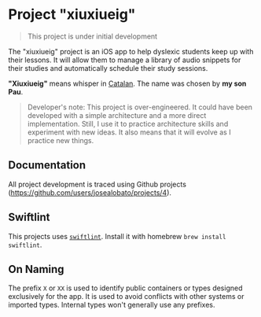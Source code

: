 # Project "xiuxiueig"

> This project is under initial development

The "xiuxiueig" project is an iOS app to help dyslexic students keep up with their lessons. It will allow them to manage a library of audio snippets for their studies and automatically schedule their study sessions.

**"Xiuxiueig"** means whisper in [Catalan](https://www.wordreference.com/definicio/xiuxiueig). The name was chosen by **my son Pau**.

> Developer's note: This project is over-engineered. It could have been developed with a simple architecture and a more direct implementation. Still, I use it to practice architecture skills and experiment with new ideas. It also means that it will evolve as I practice new things.

## Documentation

All project development is traced using Github projects (https://github.com/users/josealobato/projects/4).

## Swiftlint

This projects uses [`swiftlint`](https://github.com/realm/SwiftLint). Install it with homebrew `brew install swiftlint`.

## On Naming

The prefix `X` or `XX` is used to identify public containers or types designed exclusively for the app. It is used to avoid conflicts with other systems or imported types. Internal types won't generally use any prefixes.
